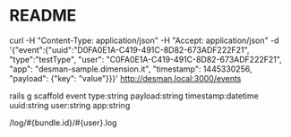 # README

curl -H "Content-Type: application/json" -H "Accept: application/json" -d '{"event":{"uuid":"D0FA0E1A-C419-491C-8D82-673ADF222F21", "type":"testType", "user": "C0FA0E1A-C419-491C-8D82-673ADF222F21", "app": "desman-sample.dimension.it", "timestamp": 1445330256, "payload": {"key": "value"}}}' http://desman.local:3000/events

rails g scaffold event type:string payload:string timestamp:datetime uuid:string user:string app:string

/log/#{bundle.id}/#{user}.log
